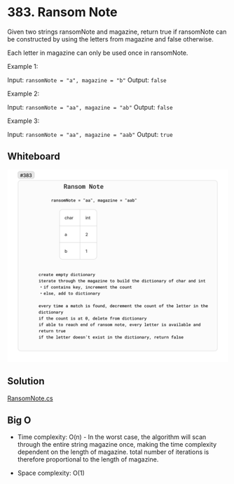 # 383. Ransom Note

Given two strings ransomNote and magazine, return true if ransomNote can be constructed by using the letters from magazine and false otherwise.

Each letter in magazine can only be used once in ransomNote.

 

Example 1:

Input: `ransomNote = "a", magazine = "b"`
Output: `false`


Example 2:

Input: `ransomNote = "aa", magazine = "ab"`
Output: `false`


Example 3:

Input: `ransomNote = "aa", magazine = "aab"`
Output: `true`

## Whiteboard

![RansomNote](./img/RansomNote.png)

## Solution

[RansomNote.cs](../LeetCode/RansomNote.cs)

## Big O

- Time complexity: O(n) - In the worst case, the algorithm will scan through the entire string magazine once, making the time complexity dependent on the length of magazine. total number of iterations is therefore proportional to the length of magazine.

- Space complexity: O(1)
